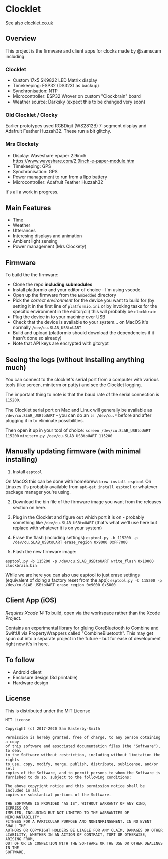# Clocklet

See also [clocklet.co.uk](https://clocklet.co.uk)

## Overview

This project is the firmware and client apps for clocks made by @samscam including:

### Clocklet
* Custom 17x5 SK9822 LED Matrix display
* Timekeeping: ESP32 (DS3231 as backup)
* Synchronisation: NTP
* Microcontroller: ESP32 Wrover on custom "Clockbrain" board
* Weather source: Darksky (expect this to be changed very soon)

### Old Clocklet / Clocky
Earlier prototypes used RGBDigit (WS2812B) 7-segment display and Adafruit Feather Huzzah32. These run a bit glitchy.

### Mrs Clockety
* Display: Waveshare epaper 2.9inch https://www.waveshare.com/2.9inch-e-paper-module.htm
* Timekeeping: GPS
* Synchronisation: GPS
* Power management to run from a lipo battery
* Microcontroller: Adafruit Feather Huzzah32

It's all a work in progress.

## Main Features

* Time
* Weather
* Utterances
* Interesing displays and animation
* Ambient light sensing
* Power management (Mrs Clockety)

## Firmware

To build the the firmware:

* Clone the repo **including submodules**
* Install platformio and your editor of choice - I'm using vscode.
* Open up the firmware from the `Embedded` directory
* Pick the *correct environment* for the device you want to build for (by setting it in the first line of `platformio.ini` or by invoking tasks for the specific environment in the editor/cli) this will probably be `clockbrain`
* Plug the device in to your machine over USB
* Check that the device is available to your system... on MacOS it's normally `/dev/cu.SLAB_USBtoUART`
* Build and upload (platformio should download the dependencies if it hasn't done so already)
* Note that API keys are encrypted with gitcrypt

## Seeing the logs (without installing anything much)

You can connect to the clocklet's serial port from a computer with various tools (like screen, miniterm or putty) and see the Clocklet logging.

The important thing to note is that the baud rate of the serial connection is `115200`.

The Clocklet serial port on Mac and Linux will generally be available as `/dev/cu.SLAB_USBtoUART` - you can do an `ls /dev/cu.*` before and after plugging it in to eliminate possibilities.

Then open it up in your tool of choice:
`screen /dev/cu.SLAB_USBtoUART 115200`
`miniterm.py /dev/cu.SLAB_USBtoUART 115200`

## Manually updating firmware (with minimal installing)

1) Install `esptool`

On MacOS this can be done with homebrew: `brew install esptool`
On Linuxes it's probably available from `apt-get install esptool` or whatever package manager you're using.

2) Download the bin file of the firmware image you want from the releases section on here.

3) Plug in the Clocklet and figure out which port it is on - probably something like `/dev/cu.SLAB_USBtoUART` (that's what we'll use here but replace with whatever it is on your system)

4) Erase the flash (including settings)
`esptool.py -b 115200 -p /dev/cu.SLAB_USBtoUART erase_region 0x9000 0xFF7000`

5) Flash the new firmware image:

`esptool.py -b 115200 -p /dev/cu.SLAB_USBtoUART write_flash 0x10000 clockbrain.bin`

While we are here you can also use esptool to just erase settings (equivalent of doing a factory reset from the app): 
`esptool.py -b 115200 -p /dev/cu.SLAB_USBtoUART erase_region 0x9000 0x5000`



## Client App (iOS)

*Requires Xcode 14*
To build, open via the workspace rather than the Xcode Project.

Contains an experimental library for gluing CoreBluetooth to Combine and SwiftUI via PropertyWrappers called "CombineBluetooth". This may get spun out into a separate project in the future - but for ease of development right now it's in here.


## To follow

* Android client
* Enclosure design (3d printable)
* Hardware design

## License

This is distributed under the MIT License

    MIT License

    Copyright (c) 2017-2020 Sam Easterby-Smith

    Permission is hereby granted, free of charge, to any person obtaining a copy
    of this software and associated documentation files (the "Software"), to deal
    in the Software without restriction, including without limitation the rights
    to use, copy, modify, merge, publish, distribute, sublicense, and/or sell
    copies of the Software, and to permit persons to whom the Software is
    furnished to do so, subject to the following conditions:

    The above copyright notice and this permission notice shall be included in all
    copies or substantial portions of the Software.

    THE SOFTWARE IS PROVIDED "AS IS", WITHOUT WARRANTY OF ANY KIND, EXPRESS OR
    IMPLIED, INCLUDING BUT NOT LIMITED TO THE WARRANTIES OF MERCHANTABILITY,
    FITNESS FOR A PARTICULAR PURPOSE AND NONINFRINGEMENT. IN NO EVENT SHALL THE
    AUTHORS OR COPYRIGHT HOLDERS BE LIABLE FOR ANY CLAIM, DAMAGES OR OTHER
    LIABILITY, WHETHER IN AN ACTION OF CONTRACT, TORT OR OTHERWISE, ARISING FROM,
    OUT OF OR IN CONNECTION WITH THE SOFTWARE OR THE USE OR OTHER DEALINGS IN THE
    SOFTWARE.
